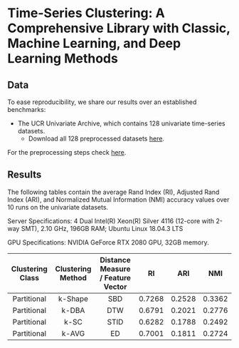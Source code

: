 # Time-Series Clustering: A Comprehensive Library with Classic, Machine Learning, and Deep Learning Methods

## Data

To ease reproducibility, we share our results over an established benchmarks:

* The UCR Univariate Archive, which contains 128 univariate time-series datasets. 
  * Download all 128 preprocessed datasets [here](https://www.thedatum.org/datasets/UCR2022_DATASETS.zip).

For the preprocessing steps check [here](https://github.com/thedatumorg/UCRArchiveFixes).


## Results

The following tables contain the average Rand Index (RI), Adjusted Rand Index (ARI), and Normalized Mutual Information (NMI) accuracy values over 10 runs on the univariate datasets.

Server Specifications: 4  Dual Intel(R) Xeon(R) Silver 4116 (12-core with 2-way SMT), 2.10 GHz, 196GB RAM; Ubuntu Linux 18.04.3 LTS

GPU Specifications: NVIDIA GeForce RTX 2080 GPU, 32GB memory.


| Clustering Class | Clustering Method  | Distance Measure / Feature Vector | RI | ARI | NMI   |
|:-----------------:|:--------------------:|:--------------------:|:------:|:------:|:-----:|
|      Partitional          |  k-Shape         | SBD               | 0.7268  | 0.2528  | 0.3362  |
|        Partitional       |      k-DBA             | DTW               | 0.6791  | 0.2021  | 0.2776  |
|      Partitional          |           k-SC             | STID       | 0.6282  | 0.1788  | 0.2492  |
|        Partitional       |      k-AVG         | ED               | 0.7001  | 0.1811  | 0.2724  |

